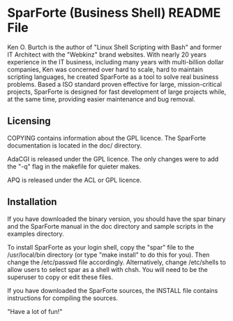 # SparForte (Business Shell) README File

Ken O. Burtch is the author of "Linux Shell Scripting with Bash" and
former IT Architect with the "Webkinz" brand websites. With nearly 20
years experience in the IT business, including many years with
multi-billion dollar companies, Ken was concerned over hard to scale,
hard to maintain scripting languages, he created SparForte as a tool
to solve real business problems. Based a ISO standard proven effective
for large, mission-critical projects, SparForte is designed for fast
development of large projects while, at the same time, providing
easier maintenance and bug removal.


## Licensing

COPYING contains information about the GPL licence.
The SparForte documentation is located in the doc/ directory.

AdaCGI is released under the GPL licence.  The only changes were to
add the "-q" flag in the makefile for quieter makes.

APQ is released under the ACL or GPL licence.


## Installation

If you have downloaded the binary version, you should have the spar
binary and the SparForte manual in the doc directory and sample scripts in
the examples directory.

To install SparForte as your login shell, copy the "spar" file to the
/usr/local/bin directory (or type "make install" to do this for you).
Then change the /etc/passwd file accordingly.  Alternatively, change
/etc/shells to allow users to select spar as a shell with chsh.
You will need to be the superuser to copy or edit these files.

If you have downloaded the SparForte sources, the INSTALL file contains
instructions for compiling the sources.

"Have a lot of fun!"

